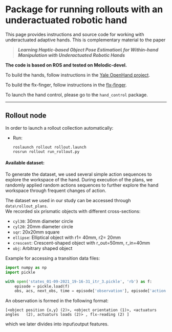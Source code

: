  <!--:construction_worker: :construction: **_This page is under construction_** :construction: :construction_worker:-->


# Package for running rollouts with an underactuated robotic hand

This page provides instructions and source code for working with underactuated adaptive hands. This is complementary material to the paper

> ***Learning Haptic-based Object Pose Estimation\\ for Within-hand Manipulation with Underactuated Robotic Hands***


**The code is based on ROS and tested on Melodic-devel.**

To build the hands, follow instructions in the [Yale OpenHand project](https://www.eng.yale.edu/grablab/openhand/).

To build the flx-finger, follow instructions in the [flx-finger](https://github.com/osheraz/flx-tac-finger).

To launch the hand control, please go to the ```hand_control``` package.

---
## Rollout node

In order to launch a rollout collection automatically:
- Run:
     ```
     roslaunch rollout rollout.launch
     rosrun rollout run_rollout.py
     ```

#### Available dataset:

To generate the dataset, we used several simple action sequences to explore the workspace of the hand.
During execution of the plans, we randomly applied random actions sequences to further explore the hand workspace through frequent changes of action.

The dataset we used in our study can be accessed through ```data\rollout_plans```.\
We recorded six prismatic objects with different cross-sections:
- `cyl30`: 30mm diameter circle
- `cyl20`: 20mm diameter circle
- `sqr`: 20x20mm square
- `ellipse`: Elliptical object with r1= 40mm, r2= 20mm
- `crescent`: Crescent-shaped object with r_out=50mm, r_in=40mm
- `obj`: Arbitrary shaped object

Example for accessing a transition data files:
```python
import numpy as np
import pickle

with open('states_01-09-2021_19-16-31_itr_3.pickle', 'rb') as f:
    episode = pickle.load(f)
    obs, acs, next_obs, time = episode['observation'], episode['action'], episode['next_observation'],  episode['time']

```

An observation is formed in the following format:
```
[<object position {x,y} (2)>, <object orientation (1)>, <actuaturs angles   (2), actuaturs loads (2)> , flx-reading (2) ]
```
which we later divides into input\output features.
